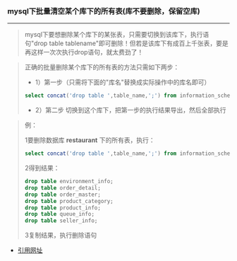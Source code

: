 ### mysql下批量清空某个库下的所有表(库不要删除，保留空库)

----

> mysql下要想删除某个库下的某张表，只需要切换到该库下，执行语句"drop table tablename"即可删除！但若是该库下有成百上千张表，要是再这样一次次执行drop语句，就太费劲了！

> 正确的批量删除某个库下的所有表的方法只需如下两步：
>
> * 1）第一步（只需将下面的"库名"替换成实际操作中的库名即可）
>
> ```sql
> select concat('drop table ',table_name,';') from information_schema.TABLES where table_schema='库名';
> ```
> * 2）第二步
>   切换到这个库下，把第一步的执行结果导出，然后全部执行 



> 例：
>
> 1要删除数据库 **restaurant** 下的所有表，执行：
>
> ```sql
> select concat('drop table ',table_name,';') from information_schema.TABLES where table_schema='restaurant';
> ```
>
> 2得到结果：
>
> ```sql
> drop table environment_info;
> drop table order_detail;
> drop table order_master;
> drop table product_category;
> drop table product_info;
> drop table queue_info;
> drop table seller_info;
> ```
>
> 3复制结果，执行删除语句





*  [引用网址](<https://www.cnblogs.com/kevingrace/p/9439025.html>)